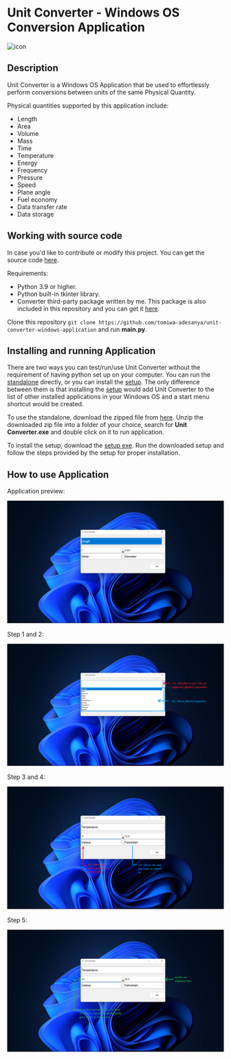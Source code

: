 # Unit Converter - Windows OS Conversion Application

  ![icon](/data/img/icon.ico)
  
## Description

Unit Converter is a Windows OS Application that be used to effortlessly perform conversions between units of the same Physical Quantity.

Physical quantities supported by this application include:
  * Length
  * Area
  * Volume
  * Mass
  * Time
  * Temperature
  * Energy
  * Frequency
  * Pressure
  * Speed
  * Plane angle
  * Fuel economy
  * Data transfer rate 
  * Data storage

## Working with source code

In case you'd like to contribute or modify this project. You can get the source code [here](/main.py).

Requirements:
  * Python 3.9 or higher.
  * Python built-in tkinter library.
  * Converter third-party package written by me. This package is also included in this repository and you can get it [here](/converter).

Clone this repository `git clone https://github.com/tomiwa-adesanya/unit-converter-windows-application` and run **main.py**.

## Installing and running Application

There are two ways you can test/run/use Unit Converter without the requirement of having python set up on your computer. You can run the [standalone](https://github.com/tomiwa-adesanya/unit-converter-windows-application/raw/master/dist/Unit%20Converter.zip)
directly, or you can install the [setup](https://github.com/tomiwa-adesanya/unit-converter-windows-application/raw/master/dist/Unit-Converter-Setup.exe). The only difference between them is that installing the [setup](https://github.com/tomiwa-adesanya/unit-converter-windows-application/raw/master/dist/Unit-Converter-Setup.exe)
would add Unit Converter to the list of other installed applications in your Windows OS and a start menu shortcut would be created. 

To use the standalone, download the zipped file from [here](https://github.com/tomiwa-adesanya/unit-converter-windows-application/raw/master/dist/Unit%20Converter.zip). Unzip the downloaded zip file into a folder of your choice, search for 
**Unit Converter.exe** and double click on it to run application. 

To install the setup, download the [setup exe](https://github.com/tomiwa-adesanya/unit-converter-windows-application/raw/master/dist/Unit-Converter-Setup.exe). Run the downloaded setup and follow the steps provided by the setup for proper installation.

## How to use Application

Application preview:
  
  ![preview](/data/img/preview/preview.png)
  
Step 1 and 2:

  ![step-1-and-2](/data/img/preview/step-1-and-2.png)
  
Step 3 and 4: 

  ![step-3-and-4](/data/img/preview/step-3-and-4.png)
  
Step 5:
 
  ![step-5](/data/img/preview/step-5.png)
